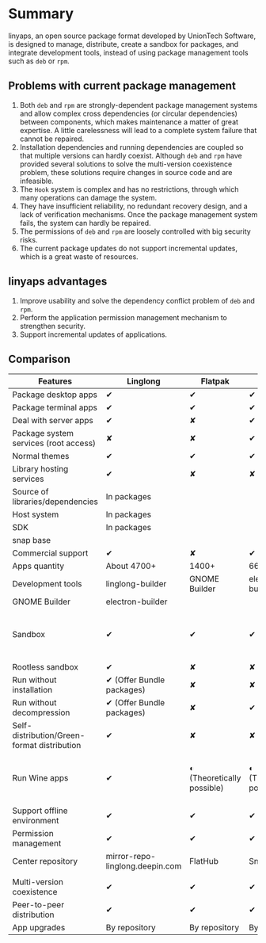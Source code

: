 <!--
SPDX-FileCopyrightText: 2023 UnionTech Software Technology Co., Ltd.

SPDX-License-Identifier: LGPL-3.0-or-later
-->

# Summary

linyaps, an open source package format developed by UnionTech Software, is designed to manage, distribute, create a sandbox for packages, and integrate development tools, instead of using package management tools such as `deb` or `rpm`.

## Problems with current package management

1. Both `deb` and `rpm` are strongly-dependent package management systems and allow complex cross dependencies (or circular dependencies) between components, which makes maintenance a matter of great expertise. A little carelessness will lead to a complete system failure that cannot be repaired.
2. Installation dependencies and running dependencies are coupled so that multiple versions can hardly coexist. Although `deb` and `rpm` have provided several solutions to solve the multi-version coexistence problem, these solutions require changes in source code and are infeasible.
3. The `Hook` system is complex and has no restrictions, through which many operations can damage the system.
4. They have insufficient reliability, no redundant recovery design, and a lack of verification mechanisms. Once the package management system fails, the system can hardly be repaired.
5. The permissions of `deb` and `rpm` are loosely controlled with big security risks.
6. The current package updates do not support incremental updates, which is a great waste of resources.

## linyaps advantages

1. Improve usability and solve the dependency conflict problem of `deb` and `rpm`.
2. Perform the application permission management mechanism to strengthen security.
3. Support incremental updates of applications.

## Comparison

| Features                                    | Linglong                                       | Flatpak                    | Snap                       | AppImage                                                 |
| ------------------------------------------- | ---------------------------------------------- | -------------------------- | -------------------------- | -------------------------------------------------------- |
| Package desktop apps                        | ✔                                             | ✔                         | ✔                         | ✔                                                       |
| Package terminal apps                       | ✔                                             | ✔                         | ✔                         | ✔                                                       |
| Deal with server apps                       | ✔                                             | ✘                          | ✔                         | ✘                                                        |
| Package system services (root access)       | ✘                                              | ✘                          | ✔                         | ✘                                                        |
| Normal themes                               | ✔                                             | ✔                         | ✔                         | ✔                                                       |
| Library hosting services                    | ✔                                             | ✘                          | ✘                          | ✘                                                        |
| Source of libraries/dependencies            | In packages                                    |                            |                            |                                                          |
| Host system                                 | In packages                                    |                            |                            |                                                          |
| SDK                                         | In packages                                    |                            |                            |                                                          |
| snap base                                   |                                                |                            |                            |                                                          |
| Commercial support                          | ✔                                             | ✘                          | ✔                         | ✘                                                        |
| Apps quantity                               | About 4700+                                    | 1400+                      | 6600+                      | 1300+                                                    |
| Development tools                           | linglong-builder                               | GNOME Builder              | electron-builder           |                                                          |
| GNOME Builder                               | electron-builder                               |                            |                            |                                                          |
| Sandbox                                     | ✔                                             | ✔                         | ✔                         | ◐ (Not officially available, but technically feasible)   |
| Rootless sandbox                            | ✔                                             | ✘                          | ✘                          | ✘                                                        |
| Run without installation                    | ✔ (Offer Bundle packages)                     | ✘                          | ✘                          | ✔                                                       |
| Run without decompression                   | ✔ (Offer Bundle packages)                     | ✘                          | ✔                         | ✔                                                       |
| Self-distribution/Green-format distribution | ✔  | ✘                          | ✘                          | ✔                                                       |
| Run Wine apps                               | ✔                    | ◐ (Theoretically possible) | ◐ (Theoretically possible) | ◐ (Use LD to modify open calls, with poor compatibility) |
| Support offline environment                 | ✔                                             | ✔                         | ✔                         | ✔                                                       |
| Permission management                       | ✔                                             | ✔                         | ✔                         | ✘                                                        |
| Center repository                           | mirror-repo-linglong.deepin.com                | FlatHub                    | Snap Store                 | AppImageHub                                              |
|                                             |                                                |                            |                            |                                                          |
| Multi-version coexistence                   | ✔                                             | ✔                         | ✔                         | ✔                                                       |
| Peer-to-peer distribution                   | ✔                                             | ✔                         | ✔                         | ✔                                                       |
| App upgrades                                | By repository                                  | By repository              | By repository              | By official tool                                         |
